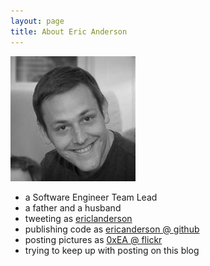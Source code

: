 ```yaml
---
layout: page
title: About Eric Anderson
---
```


<div class="alignleft">
  <img src="/assets/about/me200x200_bw.jpg" alt="" title="Eric Anderson (200x200 BW)" width="200" height="200" class="size-actual" />
</div>

<ul>
<li>a Software Engineer Team Lead</li>
<li>a father and a husband</li>
<li>tweeting as <a href="http://twitter.com/ericlanderson">ericlanderson</a></li>
<li>publishing code as <a href="https://github.com/ericanderson">ericanderson @ github</a></li>
<li>posting pictures as <a href="http://www.flickr.com/photos/0xea/">0xEA @ flickr</a></li>
<li>trying to keep up with posting on this blog</li>
</ul>
